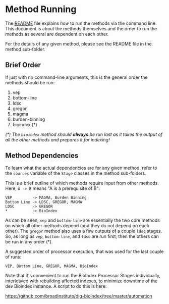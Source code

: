 # Method Running

The [README][readme] file explains _how_ to run the methods via the command line. This document is about the methods themselves and the order to run the methods as several are dependent on each other.

For the details of any given method, please see the README file in the method sub-folder.

## Brief Order

If just with no command-line arguments, this is the general order the methods should be run:

1. vep
2. bottom-line
3. ldsc
4. gregor
5. magma
6. burden-binning
7. bioindex (*)

_(*) The `bioindex` method should __always__ be run last as it takes the output of all the other methods and prepares it for indexing!_

## Method Dependencies

To learn what the actual dependencies are for any given method, refer to the `sources` variable of the `Stage` classes in the method sub-folders.

This is a brief outline of which methods require input from other methods.  Here, `A -> B` means "A is a prerequisite of B":

```
VEP         -> MAGMA, Burden Binning
Bottom Line -> LDSC, GREGOR, MAGMA
LDSC        -> GREGOR
*           -> BioIndex
```

As can be seen, `vep` and `bottom-line` are essentially the two core methods on which all other methods depend (and they do not depend on each other). The `gregor` method also uses a few outputs of a couple `ldsc` stages. So, as long as `vep`, `bottom-line`, and `ldsc` are run first, then the others can be run in any order (*).

A suggested order of processor execution, that was used for the last couple of runs:

```
VEP, Bottom Line, GREGOR, MAGMA, BioIndex
```

Note that it's convenient to run the BioIndex Processor Stages individually, interleaved with rebuilding affected indexes, to minimize downtime of the dev Bioindex instance.  A script to do this is here:

https://github.com/broadinstitute/dig-bioindex/tree/master/automation


[readme]: README.md
